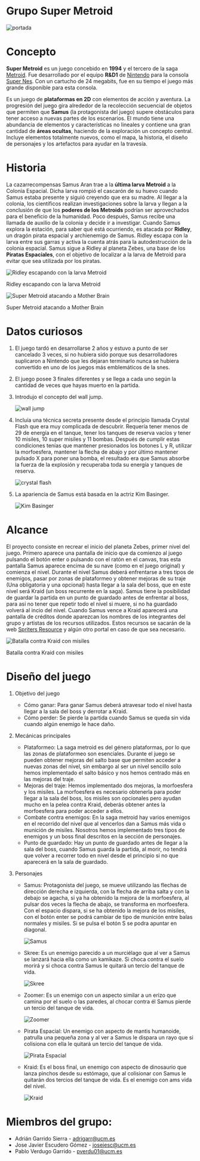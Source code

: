 # Grupo Super Metroid

![portada](https://vignette.wikia.nocookie.net/metroid/images/d/d6/Super_Metroid_pantalla_inicio_sm.gif/revision/latest?cb=20140318203744&path-prefix=es)


# Concepto

**Super Metroid** es un juego concebido en **1994** y el tercero de la saga [Metroid](https://es.wikipedia.org/wiki/Metroid). Fue desarrollado por el equipo **R&D1** de [Nintendo](https://www.nintendo.es) para la consola [Super Nes](https://es.wikipedia.org/wiki/Super_Nintendo). Con un cartucho de 24 megabits, fue en su tiempo el juego más grande disponible para esta consola.

Es un juego de **plataformas en 2D** con elementos de acción y aventura. La progresión del juego gira alrededor de la recolección secuencial de objetos que permiten que **Samus** (la protagonista del juego) supere obstáculos para tener acceso a nuevas partes de los escenarios. El mundo tiene una abundancia de elementos y características no lineales y contiene una gran cantidad de **áreas ocultas**, haciendo de la exploración un concepto central. Incluye elementos totalmente nuevos, como el mapa, la historia, el diseño de personajes y los artefactos para ayudar en la travesía.


# Historia

La cazarrecompensas Samus Aran trae a la **última larva Metroid** a la Colonia Espacial. Dicha larva rompió el cascarón de su huevo cuando Samus estaba presente y siguió creyendo que era su madre. Al llegar a la colonia, los científicos realizan investigaciones sobre la larva y llegan a la conclusión de que los **poderes de los Metroids** podrían ser aprovechados para el beneficio de la humanidad. Poco después, Samus recibe una llamada de auxilio de la colonia y decide ir a investigar. Cuando Samus explora la estación, para saber qué está ocurriendo, es atacada por **Ridley**, un dragón pirata espacial y archienemigo de Samus. Ridley escapa con la larva entre sus garras y activa la cuenta atrás para la autodestrucción de la colonia espacial. Samus sigue a Ridley al planeta Zebes, una base de los **Piratas Espaciales**, con el objetivo de localizar a la larva de Metroid para evitar que sea utilizada por los piratas.

![Ridley escapando con la larva Metroid](https://vignette.wikia.nocookie.net/nintendo/images/2/25/Ridley_SM.gif/revision/latest?cb=20170224232320&path-prefix=es)

Ridley escapando con la larva Metroid

![Super Metroid atacando a Mother Brain](http://www.blogodisea.com/wp-content/uploads/2009/02/super-metroid-musica-10-brain-mother.jpg)

Super Metroid atacando a Mother Brain


# Datos curiosos

1. El juego tardó en desarrollarse 2 años y estuvo a punto de ser cancelado 3 veces, si no hubiera sido porque sus desarrolladores suplicaron a Nintendo que les dejaran terminarlo nunca se hubiera convertido en uno de los juegos más emblemáticos de la snes.

1. El juego posee 3 finales diferentes y se llega a cada uno según la cantidad de veces que hayas muerto en la partida.

1. Introdujo el concepto del wall jump.

    ![wall jump](https://lh3.googleusercontent.com/-ROOwmRxlpm4/WNL6EcGbm3I/AAAAAAAARFA/cOdbq-fLN608jKM53mzlzHWMbazkcC6LwCJoC/w412-h360/12-who-is-your-favoureite-character-ever.gif)

1. Incluía una técnica secreta presente desde el principio llamada Crystal Flash que era muy complicada de descubrir. Requería tener menos de 29 de energía en el tanque, tener los tanques de reserva vacíos y tener 10 misiles, 10 super misiles y 11 bombas. Después de cumplir estas condiciones tenías que mantener presionados los botones L y R, utilizar la morfoesfera, mantener la flecha de abajo y por último mantener pulsado X para poner una bomba, el resultado era que Samus absorbe la fuerza de la explosión y recuperaba toda su energía y tanques de reserva.

    ![crystal flash](https://i.gifer.com/3H0k.gif)

1. La apariencia de Samus está basada en la actriz Kim Basinger.

    ![Kim Basinger](http://1.bp.blogspot.com/-3DYTDGys2UI/TkZ-h8YymnI/AAAAAAAABKA/DhhaKb2SCPY/s400/Kim+Basinger.jpg)


# Alcance

El proyecto consiste en recrear el inicio del planeta Zebes, primer nivel del juego. Primero aparece una pantalla de inicio que da comienzo al juego pulsando el botón enter o pulsando con el ratón en el canvas, tras esta pantalla Samus aparece encima de su nave (como en el juego original) y comienza el nivel. Durante el nivel Samus deberá enfrentarse a tres tipos de enemigos, pasar por zonas de plataformeo y obtener mejoras de su traje (Una obligatoria y una opcional) hasta llegar a la sala del boss, que en este nivel será Kraid (un boss recurrente en la saga). Samus tiene la posibilidad de guardar la partida en un punto de guardado antes de enfrentar al boss, para así no tener que repetir todo el nivel si muere, si no ha guardado volverá al incio del nivel. Cuando Samus vence a Kraid aparecerá una pantalla de créditos donde aparezcan los nombres de los integrantes del grupo y artistas de los recursos utilizados. Estos recursos se sacarán de la web [Spriters Resource](https://www.spriters-resource.com/snes/smetroid) y algún otro portal en caso de que sea necesario.

![Batalla contra Kraid con misiles](https://i.redd.it/vg0zu6r8ln2z.gif)

Batalla contra Kraid con misiles


# Diseño del juego

1. Objetivo del juego
    - Cómo ganar: Para ganar Samus deberá atravesar todo el nivel hasta llegar a la sala del boss y derrotar a Kraid.
    - Cómo perder: Se pierde la partida cuando Samus se queda sin vida cuando algún enemigo le hace daño.

2. Mecánicas principales
    - Plataformeo: La saga metroid es del género plataformas, por lo que las zonas de plataformeo son esenciales. Durante el juego se pueden obtener mejoras del salto base que permiten acceder a nuevas zonas del nivel, sin embargo al ser un nivel sencillo solo hemos implementado el salto básico y nos hemos centrado más en las mejoras del traje.
    - Mejoras del traje: Hemos implementado dos mejoras, la morfoesfera y los misiles. La morfoesfera es necesario obtenerla para poder llegar a la sala del boss, los misiles son opcionales pero ayudan mucho en la pelea contra Kraid, deberás obtener antes la morfoesfera para poder acceder a ellos.
    - Combate contra enemigos: En la saga metroid hay varios enemigos en el recorrido del nivel que al vencerlos dan a Samus más vida o munición de misiles. Nosotros hemos implementado tres tipos de enemigos y un boss final descritos en la sección de personajes.
    - Punto de guardado: Hay un punto de guardado antes de llegar a la sala del boss, cuando Samus guarda la partida, al morir, no tendrá que volver a recorrer todo en nivel desde el principio si no que aparecerá en la sala de guardado. 


3. Personajes

    - Samus: Protagonista del juego, se mueve utilizando las flechas de dirección derecha e izquierda, con la flecha de arriba salta y con la debajo se agacha, si ya ha obtenido la mejora de la morfoesfera, al pulsar dos veces la flecha de abajo, se transforma en morfoesfera. Con el espacio dispara, si se ha  obtenido la mejora de los misiles, con el botón enter se podrá cambiar de tipo de munición entre balas normales y misiles. Si se pulsa el botón S se podra apuntar en diagonal.
    
        ![Samus](https://thumbs.gfycat.com/ImmaterialDefiantGar-max-1mb.gif)
    
    - Skree: Es un enemigo parecido a un murciélago que al ver a Samus se lanzará hacia ella como un kamikaze. Si choca contra el suelo morirá y si choca contra Samus le quitará un tercio del tanque de vida.
    
        ![Skree](https://i.gifer.com/fetch/w300-preview/90/9024104d05be2162ad1bfd3c03c31ea6.gif)
    
    - Zoomer: Es un enemigo con un aspecto similar a un erizo que camina por el suelo o las paredes, al chocar contra él Samus pierde un tercio del tanque de vida.
    
        ![Zoomer](https://i.ytimg.com/vi/juGDUgcfSaw/hqdefault.jpg)
   
    - Pirata Espacial: Un enemigo con aspecto de mantis humanoide, patrulla una pequeña zona y al ver a Samus le dispara un rayo que si colisiona con ella le quitará un tercio del tanque de vida.
    
        ![Pirata Espacial](https://vignette.wikia.nocookie.net/metroid/images/1/1f/ZEBESIAN_SPACE_PIRATES.jpg/revision/latest?cb=20051229165931)
    
    - Kraid: Es el boss final, un enemigo con aspecto de dinosaurio que lanza pinchos desde su estómago, que al colisionar con Samus le quitarán dos tercios del tanque de vida. Es el enemigo con ams vida del nivel.
    
        ![Kraid](https://i.ytimg.com/vi/ExWFGqDTQ_M/hqdefault.jpg)

# Miembros del grupo:

- Adrián Garrido Sierra - adrigarr@ucm.es
- Jose Javier Escudero Gómez - josejesc@ucm.es
- Pablo Verdugo Garrido - pverdu01@ucm.es

